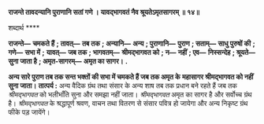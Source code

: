 **राजन्ते तावदन्यानि पुराणानि सतां गणे ।** **यावद्भागवतं नैव श्रूयतेऽमृतसागरम् ॥ १४॥** 

शब्दार्थ **** 

**राजन्ते—** **चमकते हैं** **; तावत्—** **तब तक** **; अन्यानि—** **अन्य** **; पुराणानि—** **पुराण** **; सताम्—** **साधु पुरुषों की** **; गणे—** **सभा में** **;** **यावत्—** **जब तक** **; भागवतम्—** **श्रीमद्भागवत को** **; न—** **नहीं** **; एव—** **निस्सन्देह** **; श्रूयते—** **सुना जाता है** **; अमृत-सागरम्—** **अमृत का सागर।** **.** 

**अन्य सारे पुराण तब तक सन्त भक्तों की सभा में चमकते हैं जब तक अमृत के** **महासागर श्रीमद्भागवत को नहीं सुना जाता।** **तात्पर्य :** अन्य वैदिक ग्रंथ तथा संसार के अन्य शाष तब तक प्रधान बने रहते हैं जब तक *श्रीमद्भागवत* को भलीभाँति सुना और समझा नहीं जाता। *श्रीमद्भागवत* अमृत का सागर है और सर्वोच्च ग्रंथ है। *श्रीमद्भागवत* के श्रद्धापूर्ण श्रवण, वाचन तथा वितरण से संसार पवित्र हो जायेगा और अन्य निकृष्ट ग्रंथ फीके पड़ जायेंगे।  